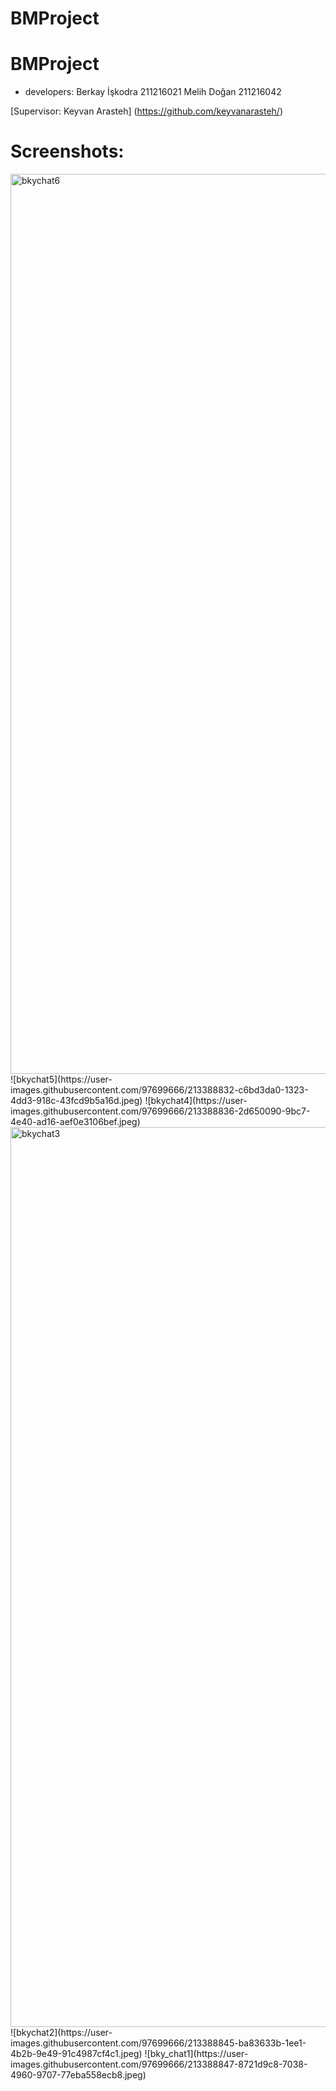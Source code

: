 # BMProject
# BMProject

+ developers:
Berkay İşkodra 211216021
Melih Doğan 211216042

[Supervisor: Keyvan Arasteh] (https://github.com/keyvanarasteh/)

# Screenshots:
<img width="1440" alt="bkychat6" src="https://user-images.githubusercontent.com/97699666/213388820-5ecf8ac2-ddce-4b3b-99c6-743832374256.png">
![bkychat5](https://user-images.githubusercontent.com/97699666/213388832-c6bd3da0-1323-4dd3-918c-43fcd9b5a16d.jpeg)
![bkychat4](https://user-images.githubusercontent.com/97699666/213388836-2d650090-9bc7-4e40-ad16-aef0e3106bef.jpeg)
<img width="1440" alt="bkychat3" src="https://user-images.githubusercontent.com/97699666/213388841-5f0a7e3b-0b2b-4976-85c0-0de0f66fb070.png">
![bkychat2](https://user-images.githubusercontent.com/97699666/213388845-ba83633b-1ee1-4b2b-9e49-91c4987cf4c1.jpeg)
![bky_chat1](https://user-images.githubusercontent.com/97699666/213388847-8721d9c8-7038-4960-9707-77eba558ecb8.jpeg)

